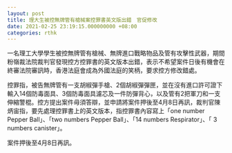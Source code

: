 ```yaml
---
layout: post
title: 理大生被控無牌管有槍械案控罪書英文版出錯　官促修改
date: 2021-02-25 23:19:15.000000000 +08:00
categories: rthk
---
```


一名理工大學學生被控無牌管有槍械、無牌進口戰略物品及管有攻擊性武器，期間粉嶺裁法院裁判官發現控方控罪書的英文版本出錯，表示不希望案件日後有機會在終審法院審訊時，香港法庭會成為外國法庭的笑柄，要求控方修改錯處。

控罪指，被告無牌管有一支胡椒彈手槍、2個胡椒彈彈匣，並在沒有進口許可證下輸入14個防毒面具、3個防毒面具濾芯及一件防彈背心，以及管有2把軍刀和一支伸縮警棍。控方提出案件毋須答辯，並申請將案件押後至4月8日再訊，裁判官陳炳宙指，要先處理控罪書上的英文版本，指控罪書內容寫上「one number Pepper Ball」、「two numbers Pepper Ball」、「14 numbers Respirator」、「 3 numbers canister」。

案件押後至4月8日再訊。
